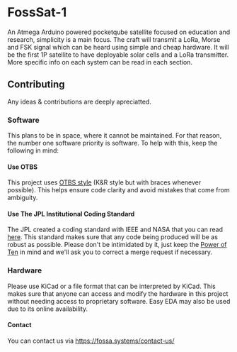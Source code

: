 # FossSat-1
An Atmega Arduino powered pocketqube satellite focused on education and research, simplicity is a main focus. The craft will transmit a LoRa, Morse and FSK signal which can be heard using simple and cheap hardware. It will be the first 1P satellite to have deployable solar cells and a LoRa transmitter. More specific info on each system can be read in each section. 

## Contributing
Any ideas & contributions are deeply apreciatted.

### Software
This plans to be in space, where it cannot be maintained. For that reason, the number one software priority is software. To help with this, keep the following in mind:

#### Use OTBS
This project uses [OTBS style](https://en.wikipedia.org/wiki/Indentation_style#1TBS) (K&R style but with braces whenever possible). This helps ensure code clarity and avoid mistakes that come from ambiguity.

#### Use The JPL Institutional Coding Standard 
The JPL created a coding standard with IEEE and NASA that you can read [here](https://lars-lab.jpl.nasa.gov/JPL_Coding_Standard_C.pdf). This standard makes sure that any code being produced will be as robust as possible. Please don't be intimidated by it, just keep the [Power of Ten](https://en.wikipedia.org/wiki/The_Power_of_10:_Rules_for_Developing_Safety-Critical_Code) in mind and we'll ask you to correct a merge request if necessary.

### Hardware
Please use KiCad or a file format that can be interpreted by KiCad. This makes sure that anyone can access and modify the hardware in this project without needing access to proprietary software.
Easy EDA may also be used due to its online availability.

#### Contact
You can contact us via https://fossa.systems/contact-us/
